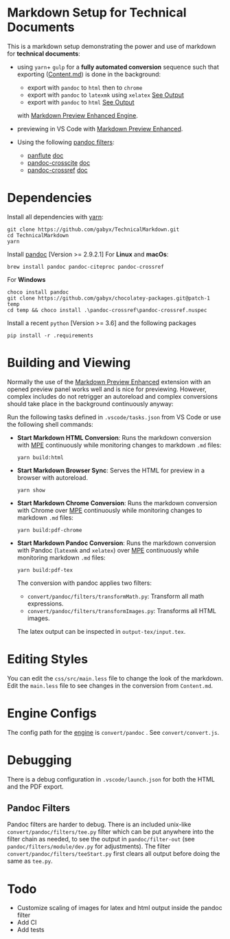 # Markdown Setup for Technical Documents

This is a markdown setup demonstrating the power and use of markdown for **technical documents**:

- using `yarn`+ `gulp` for a **fully automated conversion** sequence such that exporting ([Content.md](https://raw.githubusercontent.com/gabyx/TechnicalMarkdown/master/Content.md)) is done in the background:

    - export with `pandoc` to `html` then to `chrome`
    - export with `pandoc` to `latexmk` using `xelatex` [See Output](output-tex/input.pdf)
    - export with `pandoc` to `html` [See Output](https://gabyx.github.io/TechnicalMarkdown/Content.html)

    with [Markdown Preview Enhanced Engine](https://github.com/shd101wyy/mume).
- previewing in VS Code with [Markdown Preview Enhanced](https://github.com/shd101wyy/vscode-markdown-preview-enhanced).

- Using the following [pandoc filters](https://pandoc.org/filters.html):
    - [panflute](https://github.com/sergiocorreia/panflute) [doc](http://scorreia.com/software/panflute)
    - [pandoc-crosscite](https://github.com/jgm/pandoc-citeproc) [doc](https://github.com/jgm/pandoc-citeproc/blob/master/man/pandoc-citeproc.1.md)
    - [pandoc-crossref](https://github.com/lierdakil/pandoc-crossref) [doc](http://lierdakil.github.io/pandoc-crossref)

# Dependencies
Install all dependencies with [yarn](https://www.yarnjs.com/get-yarn):

```shell
git clone https://github.com/gabyx/TechnicalMarkdown.git
cd TechnicalMarkdown
yarn
```

Install [pandoc](https://pandoc.org/installing.html) [Version >= 2.9.2.1]
For **Linux** and **macOs**:
```shell
brew install pandoc pandoc-citeproc pandoc-crossref
```
For **Windows**
```shell
choco install pandoc
git clone https://github.com/gabyx/chocolatey-packages.git@patch-1 temp
cd temp && choco install .\pandoc-crossref\pandoc-crossref.nuspec
```

Install a recent `python` [Version >= 3.6] and the following packages

```shell
pip install -r .requirements
```

# Building and Viewing
Normally the use of the [Markdown Preview Enhanced](https://shd101wyy.github.io/markdown-preview-enhanced) extension with an opened preview panel works well and is nice for previewing. However, complex includes do not retrigger an autoreload and complex conversions should take place in the background continuously anyway:

Run the following tasks defined in `.vscode/tasks.json` from VS Code or use the following shell commands:
- **Start Markdown HTML Conversion**: Runs the markdown conversion with [MPE](https://github.com/shd101wyy/mume) continuously while monitoring changes to markdown `.md` files:
    ```shell
    yarn build:html
    ```
- **Start Markdown Browser Sync**: Serves the HTML for preview in a browser with autoreload.

    ```shell
    yarn show
    ```
- **Start Markdown Chrome Conversion**: Runs the markdown conversion with Chrome over [MPE](https://github.com/shd101wyy/mume) continuously while monitoring changes to markdown `.md` files:

    ```shell
    yarn build:pdf-chrome
    ```

- **Start Markdown Pandoc Conversion**: Runs the markdown conversion with Pandoc (`latexmk` and `xelatex`) over [MPE](https://github.com/shd101wyy/mume) continuously while monitoring markdown `.md` files:

    ```shell
    yarn build:pdf-tex
    ```

    The conversion with pandoc applies two filters:
    - `convert/pandoc/filters/transformMath.py`: Transform all math expressions.
    - `convert/pandoc/filters/transformImages.py`: Transforms all HTML images.

    The latex output can be inspected in `output-tex/input.tex`.

# Editing Styles
You can edit the `css/src/main.less` file to change the look of the markdown.
Edit the `main.less` file to see changes in the conversion from `Content.md`.

# Engine Configs
The config path for the [engine](https://github.com/shd101wyy/mume) is `convert/pandoc` . See `convert/convert.js`.

# Debugging
There is a debug configuration in `.vscode/launch.json` for both the HTML and the PDF export.

## Pandoc Filters
Pandoc filters are harder to debug. There is an included unix-like `convert/pandoc/filters/tee.py` filter which can be put anywhere into the filter chain as needed, to see the output in `pandoc/filter-out` (see `pandoc/filters/module/dev.py` for adjustments).
The filter `convert/pandoc/filters/teeStart.py` first clears all output before doing the same as `tee.py`.

# Todo
- Customize scaling of images for latex and html output inside the pandoc filter
- Add CI
- Add tests